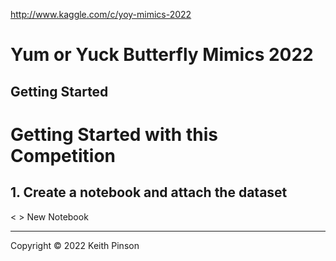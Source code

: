 http://www.kaggle.com/c/yoy-mimics-2022

# Yum or Yuck Butterfly Mimics 2022

## Getting Started



# Getting Started with this Competition

## 1. Create a notebook and attach the dataset

< > New Notebook







---

Copyright © 2022 Keith Pinson
